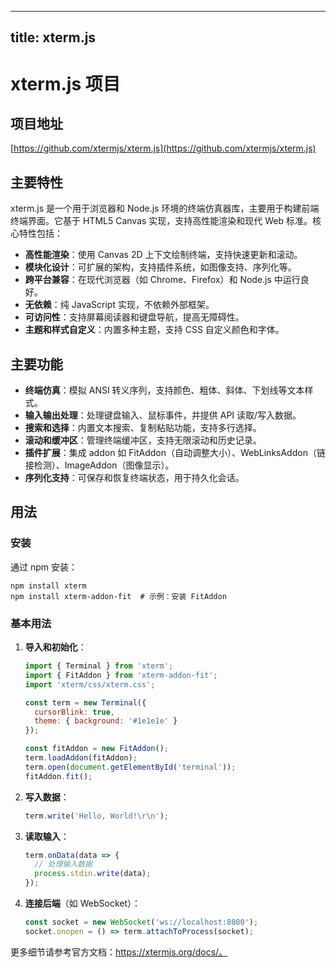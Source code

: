 
---
title: xterm.js
---

# xterm.js 项目

## 项目地址
[https://github.com/xtermjs/xterm.js](https://github.com/xtermjs/xterm.js)

## 主要特性
xterm.js 是一个用于浏览器和 Node.js 环境的终端仿真器库，主要用于构建前端终端界面。它基于 HTML5 Canvas 实现，支持高性能渲染和现代 Web 标准。核心特性包括：
- **高性能渲染**：使用 Canvas 2D 上下文绘制终端，支持快速更新和滚动。
- **模块化设计**：可扩展的架构，支持插件系统，如图像支持、序列化等。
- **跨平台兼容**：在现代浏览器（如 Chrome、Firefox）和 Node.js 中运行良好。
- **无依赖**：纯 JavaScript 实现，不依赖外部框架。
- **可访问性**：支持屏幕阅读器和键盘导航，提高无障碍性。
- **主题和样式自定义**：内置多种主题，支持 CSS 自定义颜色和字体。

## 主要功能
- **终端仿真**：模拟 ANSI 转义序列，支持颜色、粗体、斜体、下划线等文本样式。
- **输入输出处理**：处理键盘输入、鼠标事件，并提供 API 读取/写入数据。
- **搜索和选择**：内置文本搜索、复制粘贴功能，支持多行选择。
- **滚动和缓冲区**：管理终端缓冲区，支持无限滚动和历史记录。
- **插件扩展**：集成 addon 如 FitAddon（自动调整大小）、WebLinksAddon（链接检测）、ImageAddon（图像显示）。
- **序列化支持**：可保存和恢复终端状态，用于持久化会话。

## 用法
### 安装
通过 npm 安装：
```
npm install xterm
npm install xterm-addon-fit  # 示例：安装 FitAddon
```

### 基本用法
1. **导入和初始化**：
   ```javascript
   import { Terminal } from 'xterm';
   import { FitAddon } from 'xterm-addon-fit';
   import 'xterm/css/xterm.css';

   const term = new Terminal({
     cursorBlink: true,
     theme: { background: '#1e1e1e' }
   });

   const fitAddon = new FitAddon();
   term.loadAddon(fitAddon);
   term.open(document.getElementById('terminal'));
   fitAddon.fit();
   ```

2. **写入数据**：
   ```javascript
   term.write('Hello, World!\r\n');
   ```

3. **读取输入**：
   ```javascript
   term.onData(data => {
     // 处理输入数据
     process.stdin.write(data);
   });
   ```

4. **连接后端**（如 WebSocket）：
   ```javascript
   const socket = new WebSocket('ws://localhost:8080');
   socket.onopen = () => term.attachToProcess(socket);
   ```

更多细节请参考官方文档：https://xtermjs.org/docs/。